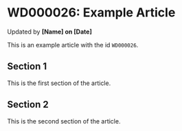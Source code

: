 # WD000026: Example Article #
Updated by **[Name] on [Date]**

This is an example article with the id `WD000026`.

## Section 1

This is the first section of the article.

## Section 2

This is the second section of the article.
